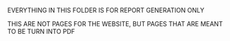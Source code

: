 EVERYTHING IN THIS FOLDER IS FOR REPORT GENERATION ONLY


THIS ARE NOT PAGES FOR THE WEBSITE, BUT PAGES THAT ARE MEANT TO BE TURN INTO PDF